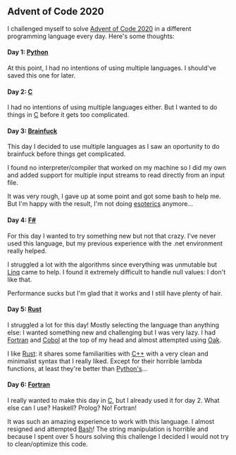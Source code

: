 ## Advent of Code 2020

I challenged myself to solve [Advent of Code 2020](https://adventofcode.com/2020)
in a different programming language every day. Here's some thoughts:

#### Day 1: [Python](https://en.wikipedia.org/wiki/Python)

At this point, I had no intentions of using multiple languages. I should've
saved this one for later.

#### Day 2: [C](https://en.wikipedia.org/wiki/C_(programming_language))

I had no intentions of using multiple languages either. But I wanted to do
things in [C](https://en.wikipedia.org/wiki/C_(programming_language)) before it
gets too complicated.

#### Day 3: [Brainfuck](https://en.wikipedia.org/wiki/Brainfuck)

This day I decided to use multiple languages as I saw an oportunity to do
brainfuck before things get complicated.

I found no interpreter/compiler that worked on my machine so I did my own and
added support for multiple input streams to read directly from an input file.

It was very rough, I gave up at some point and got some bash to help me. But
I'm happy with the result, I'm not doing
[esoterics](https://en.wikipedia.org/wiki/Esoteric_programming_language)
anymore...

#### Day 4: [F#](https://en.wikipedia.org/wiki/F_Sharp_(programming_language))

For this day I wanted to try something new but not that crazy. I've never
used this language, but my previous experience with the .net environment really
helped.

I struggled a lot with the algorithms since everything was unmutable but
[Linq](https://docs.microsoft.com/en-us/dotnet/standard/linq/) came to help. I
found it extremely difficult to handle null values: I don't like that.

Performance sucks but I'm glad that it works and I still have plenty of hair.

#### Day 5: [Rust](https://en.wikipedia.org/wiki/Rust_(programming_language))

I struggled a lot for this day! Mostly selecting the language than anything else:
I wanted something new and challenging but I was very lazy. I had
[Fortran](https://en.wikipedia.org/wiki/Fortran) and
[Cobol](https://en.wikipedia.org/wiki/COBOL) at the top of my head and almost
attempted using [Oak](https://github.com/adam-mcdaniel/oakc).

I like [Rust](https://en.wikipedia.org/wiki/Rust_(programming_language)): it
shares some familiarities with [C++](https://en.wikipedia.org/wiki/C%2B%2B)
with a very clean and minimalist syntax that I really liked. Except for their
horrible lambda functions, at least they're better than
[Python's](https://www.geeksforgeeks.org/python-lambda/)...

#### Day 6: [Fortran](https://en.wikipedia.org/wiki/Fortran)

I really wanted to make this day in
[C](https://en.wikipedia.org/wiki/C_(programming_language)), but I already used
it for day 2. What else can I use? Haskell? Prolog? No! Fortran!

It was such an amazing experience to work with this language. I almost resigned
and attempted [Bash](https://en.wikipedia.org/wiki/Bash_%28Unix_shell%29)!
The string manipulation is horrible and because I spent over 5 hours solving
this challenge I decided I would not try to clean/optimize this code.

